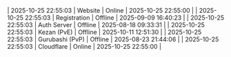 | 2025-10-25 22:55:03 | Website | Online | 2025-10-25 22:55:00 |
| 2025-10-25 22:55:03 | Registration | Offline | 2025-09-09 16:40:23 |
| 2025-10-25 22:55:03 | Auth Server | Offline | 2025-08-18 09:33:31 |
| 2025-10-25 22:55:03 | Kezan (PvE) | Offline | 2025-10-11 12:51:30 |
| 2025-10-25 22:55:03 | Gurubashi (PvP) | Offline | 2025-08-23 21:44:06 |
| 2025-10-25 22:55:03 | Cloudflare | Online | 2025-10-25 22:55:00 |
